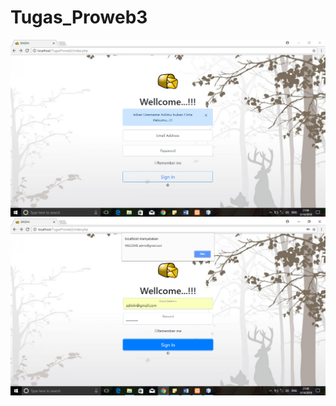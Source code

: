 # Tugas_Proweb3
![ss](https://github.com/Sindhi078/Tugas_Proweb3/blob/master/1.PNG)
![ss](https://github.com/Sindhi078/Tugas_Proweb3/blob/master/2.PNG)
